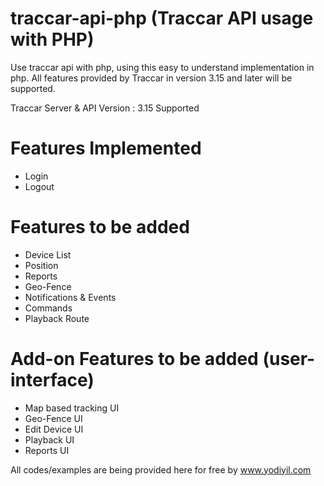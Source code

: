 # traccar-api-php (Traccar API usage with PHP)
Use traccar api with php, using this easy to understand implementation in php. All features provided by Traccar in version 3.15 and later will be supported.

Traccar Server & API Version : 3.15 Supported

# Features Implemented
- Login
- Logout

# Features to be added
- Device List
- Position
- Reports
- Geo-Fence
- Notifications & Events
- Commands
- Playback Route

# Add-on Features to be added (user-interface)
- Map based tracking UI
- Geo-Fence UI
- Edit Device UI
- Playback UI
- Reports UI


All codes/examples are being provided here for free by www.yodiyil.com

